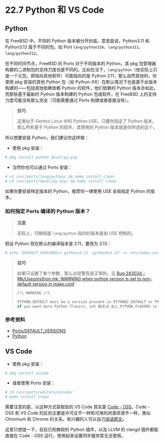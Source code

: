 # 22.7 Python 和 VS Code

## Python

在 FreeBSD 中，不同的 Python 版本被分开封装。意思是说，Python3.11 和 Python3.13 属于不同的包，如 Port `lang/python310`、`lang/python311`、`lang/python312`。

在不同时间节点，FreeBSD 的 Ports 对于不同版本的 Python，其 pkg 包管理器构建的二进制包的支持力度也是不同的。比如在当下，`lang/python`（他实际上只是一个元包，即指向其他软件）可能指向的是 Python 3.11，那么自然其他的，你使用 pkg 安装的其他 Python 包（如 Python-XX）在默认情况下也是基于此版本构建的——包括其他依赖依赖 Python 的软件，他们依赖的 Python 版本亦如此。而那些基于最新的 Python 版本构建的 Python 包或软件，在 FreeBSD 上的支持力度可能没有那么完全（可能需要通过 Ports 构建或者直接没有）。

>**技巧**
>
>这类似于 Gentoo Linux 中的 Python USE。只要你指定了 Python 版本，那么所有基于 Python 的软件，其使用的 Python 版本就是你所选的这个。

所以想要安装 Python，我们建议你这样做：

- 使用 pkg 安装：

```sh
# pkg install python devel/py-pip
```

- 当然你也可以通过 Ports 安装：

```sh
# cd /usr/ports/lang/python/ && make install clean
# cd /usr/ports/devel/py-pip/ && make install clean
```

如果你要安装特定版本的 Python，推荐你一律使用 USE 全局指定 Python 的版本。

### 如何指定 Ports 编译的 Python 版本？

>**注意**
>
>实际上，归根结底 `lang/python` 指向的版本是由 USE 控制的。

假设 Python 现在默认的编译版本是 3.11，要改为 3.13：

```sh
# echo "DEFAULT_VERSIONS+= python=3.13  python3=3.13" >> /etc/make.conf
```

>**技巧**
>
>如果只设置了单个参数，那么出现警告是正常的，见 [Bug 243034 - Mk/Uses/python.mk: WARNING when python version is set to non-default version in make.conf](https://bugs.freebsd.org/bugzilla/show_bug.cgi?id=243034)
>
>```sh
>/!\ WARNING /!\
>
>PYTHON_DEFAULT must be a version present in PYTHON2_DEFAULT or PYTHON3_DEFAULT,
>if you want more Python flavors, set BUILD_ALL_PYTHON_FLAVORS in your make.conf
>```


### 参考资料

- [Ports/DEFAULT_VERSIONS](https://wiki.freebsd.org/Ports/DEFAULT_VERSIONS)
- [Python](https://wiki.freebsd.org/Python)

## VS Code

- 使用 pkg 安装：

```sh
# pkg install vscode
```

- 或者使用 Ports 安装：

```sh
# cd /usr/ports/editors/vscode/ 
# make install clean
```

需要注意的是，以这种方式获取到的 VS Code 其实是 [Code - OSS](https://github.com/microsoft/vscode)。Code - OSS 和 VS Code 的区别主要是许可证不一样和可用的闭源资源不一样，类似 Chromium 和 Chrome 的关系。有兴趣的人可以自己[阅读原文](https://github.com/microsoft/vscode/wiki/Differences-between-the-repository-and-Visual-Studio-Code)。

这里只想提一下，目前已知微软的 Python 插件，以及 LLVM 的 clangd 插件都能直接在 Code - OSS 运行，使用起来设置同步服务暂无法使用。
